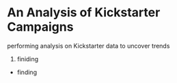 # An Analysis of Kickstarter Campaigns
performing analysis on Kickstarter data to uncover trends
1. finiding
- finding


